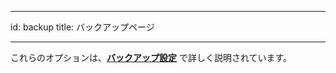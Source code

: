 - - -
id: backup title: バックアップページ
- - -

これらのオプションは、[**バックアップ設定**](../Backup/settings.md) で詳しく説明されています。

